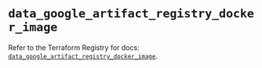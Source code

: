 # `data_google_artifact_registry_docker_image`

Refer to the Terraform Registry for docs: [`data_google_artifact_registry_docker_image`](https://registry.terraform.io/providers/hashicorp/google/6.49.1/docs/data-sources/artifact_registry_docker_image).
